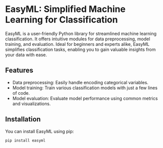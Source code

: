 # EasyML: Simplified Machine Learning for Classification

EasyML is a user-friendly Python library for streamlined machine learning classification. It offers intuitive modules for data preprocessing, model training, and evaluation. Ideal for beginners and experts alike, EasyML simplifies classification tasks, enabling you to gain valuable insights from your data with ease.

## Features

- Data preprocessing: Easily handle encoding categorical variables.
- Model training: Train various classification models with just a few lines of code.
- Model evaluation: Evaluate model performance using common metrics and visualizations.

## Installation

You can install EasyML using pip:

```shell
pip install easyml